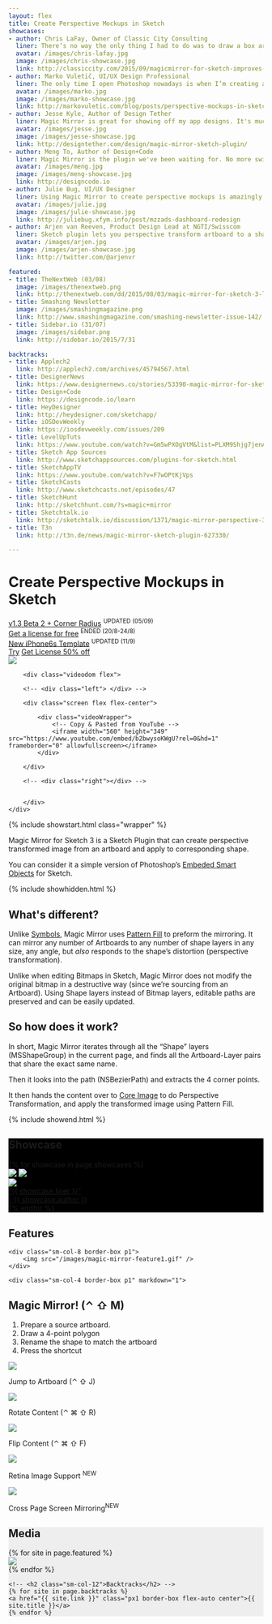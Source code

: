 ```yaml
---
layout: flex
title: Create Perspective Mockups in Sketch
showcases:
- author: Chris LaFay, Owner of Classic City Consulting
  liner: There’s no way the only thing I had to do was to draw a box around where I wanted my mockup to be placed, push a keyboard shortcut and then it magically appears right where I wanted it to.
  avatar: /images/chris-lafay.jpg
  image: /images/chris-showcase.jpg
  link: http://classiccity.com/2015/09/magicmirror-for-sketch-improves-workflow/
- author: Marko Vuletič, UI/UX Design Professional
  liner: The only time I open Photoshop nowadays is when I’m creating a presentation mockup of my designs. But this is about to change.
  avatar: /images/marko.jpg
  image: /images/marko-showcase.jpg
  link: http://markovuletic.com/blog/posts/perspective-mockups-in-sketch
- author: Jesse Kyle, Author of Design Tether
  liner: Magic Mirror is great for showing off my app designs. It's much more user-friendly than Photoshop with double the possibilities
  avatar: /images/jesse.jpg
  image: /images/jesse-showcase.jpg
  link: http://designtether.com/design/magic-mirror-sketch-plugin/
- author: Meng To, Author of Design+Code
  liner: Magic Mirror is the plugin we've been waiting for. No more switching to Photoshop for creating perspective mockups. It works that great.
  avatar: /images/meng.jpg
  image: /images/meng-showcase.jpg
  link: http://designcode.io
- author: Julie Bug, UI/UX Designer
  liner: Using Magic Mirror to create perspective mockups is amazingly easy and joyful.
  avatar: /images/julie.jpg
  image: /images/julie-showcase.jpg
  link: http://juliebug.xfym.info/post/mzzads-dashboard-redesign
- author: Arjen van Reeven, Product Design Lead at NGTI/Swisscom
  liner: Sketch plugin lets you perspective transform artboard to a shape. Great for product shots!
  avatar: /images/arjen.jpg
  image: /images/arjen-showcase.jpg
  link: http://twitter.com/@arjenvr

featured:
- title: TheNextWeb (03/08)
  image: /images/thenextweb.png
  link: http://thenextweb.com/dd/2015/08/03/magic-mirror-for-sketch-3-lets-you-quickly-create-hands-on-mockups-of-your-apps/
- title: Smashing Newsletter
  image: /images/smashingmagazine.png
  link: http://www.smashingmagazine.com/smashing-newsletter-issue-142/
- title: Sidebar.io (31/07)
  image: /images/sidebar.png
  link: http://sidebar.io/2015/7/31

backtracks:
- title: Applech2
  link: http://applech2.com/archives/45794567.html
- title: DesignerNews
  link: https://www.designernews.co/stories/53390-magic-mirror-for-sketch-3--plugin-to-create-perspective-designs
- title: Design+Code
  link: https://designcode.io/learn
- title: HeyDesigner
  link: http://heydesigner.com/sketchapp/
- title: iOSDevWeekly
  link: https://iosdevweekly.com/issues/209
- title: LevelUpTuts
  link: https://www.youtube.com/watch?v=Gm5wPXOgVtM&list=PLXM9Shjg7jenAH19HHSWYPJ4EtB4RNDc1&index=3
- title: Sketch App Sources
  link: http://www.sketchappsources.com/plugins-for-sketch.html
- title: SketchAppTV
  link: https://www.youtube.com/watch?v=F7wOPtKjVps
- title: SketchCasts
  link: http://www.sketchcasts.net/episodes/47
- title: SketchHunt
  link: http://sketchhunt.com/?s=magic+mirror
- title: Sketchtalk.io
  link: http://sketchtalk.io/discussion/1371/magic-mirror-perspective-3d-for-your-artboards
- title: T3n
  link: http://t3n.de/news/magic-mirror-sketch-plugin-627330/

---
```


# Create Perspective Mockups in Sketch

<div class="wrapper">
<div class="flex flex-wrap mxn1 px1 py2 flex-center flex-start nav">
<div class="flex-auto border-box center btn orange">
	<a href="/beta/v1.3" identifier="Beta-2-v1.3" class="clearfix">v1.3 Beta 2 + Corner Radius</a>
	<sup class="red">UPDATED (05/09)</sup>
</div>
<div class="flex-auto center btn orange border-box none" id="get-license-free">
	<a href="/madewithmagicmirror" identifier="Get-License-Free" class="clearfix">Get a license for free</a>
	<sup class="gray">ENDED (20/8-24/8)</sup>
</div>
<div class="flex-auto center btn orange border-box none" id="see-templates">
	<a href="/templates" identifier="See-Templates" class="clearfix">New iPhone6s Template</a>
	<sup class="red">UPDATED (11/9)</sup>
</div>
<div class="flex-auto center">
	<a href="{{ site.downloadurl }}/latest" identifier="Free-Download" class="flex-auto border-box center btn btn-outline orange"><i class="fa fa-arrow-circle-o-down"></i>    Try</a>
	<a href="/purchase" identifier="Get-Full-License-Top" class="flex-auto border-box center btn btn-outline orange strong">Get License 50% off</a>
</div>
</div>
</div>



<div class="flex container">
	<div id="computer" class="flex-stretch col-12 m2">
		<img src="/images/computer.png" class="flow flex-stretch col-12"/>

		<div class="videodom flex">

		<!-- <div class="left"> </div> -->

		<div class="screen flex flex-center">

			<div class="videoWrapper">
			    <!-- Copy & Pasted from YouTube -->
			    <iframe width="560" height="349" src="https://www.youtube.com/embed/b2bwysoKWgU?rel=0&hd=1" frameborder="0" allowfullscreen></iframe>
			</div>

		</div>

		<!-- <div class="right"></div> -->


		</div>
	</div>
</div>

{% include showstart.html class="wrapper" %}

Magic Mirror for Sketch 3 is a Sketch Plugin that can create perspective transformed image from an artboard and apply to corresponding shape.

You can consider it a simple version of Photoshop’s [Embeded Smart Objects](https://helpx.adobe.com/photoshop/using/create-smart-objects.html) for Sketch.

{% include showhidden.html %}

## What's different?

Unlike [Symbols](http://bohemiancoding.com/sketch/support/documentation/07-symbols/), Magic Mirror uses [Pattern Fill](http://bohemiancoding.com/sketch/support/documentation/08-styling/1-fills.html) to preform the mirroring. It can mirror any number of Artboards to any number of shape layers in any size, any angle, but <em>also</em> responds to the shape’s distortion (perspective transformation).

Unlike when editing Bitmaps in Sketch, Magic Mirror does not modify the original bitmap in a destructive way (since we’re sourcing from an Artboard). Using Shape layers instead of Bitmap layers, editable paths are preserved and can be easily updated.


## So how does it work?

In short, Magic Mirror iterates through all the “Shape” layers (MSShapeGroup) in the current page, and finds all the Artboard-Layer pairs that share the exact same name.

Then it looks into the path (NSBezierPath) and extracts the 4 corner points.

It then hands the content over to [Core Image](https://developer.apple.com/library/mac/documentation/GraphicsImaging/Conceptual/CoreImaging/ci_intro/ci_intro.html) to do Perspective Transformation, and apply the transformed image using Pattern Fill.

{% include showend.html %}

<section class="my2 py2 border-top" style='background-color:black'>
<h1>Showcase</h1>

<div class="clearfix">
{% for showcase in page.showcases %}
<div class="sm-col sm-col-6 showcase">
	<img src="{{ showcase.image }}" />
	<a href="{{ showcase.link }}" identifier="{{ showcase.author }}" class="overlay">
		<img src="/images/showcase-placeholder.png" />
		<div class="overlay flex flex-end">
			<div class="flex flex-end m2">
				<div class="flex-none mr2">
					<img src="{{ showcase.avatar }}" class="avatar">
				</div>
				<div class="flex flex-column">
					<div class="flex-auto liner">“{{ showcase.liner }}” </div>
					<div class="flex-auto author">- {{ showcase.author }}</div>
				</div>
			</div>
		</div>
	</a>
</div>
{% endfor %}
</div>

</section>


<a id="features"></a>


<section class="my2 py2">
<h1>Features</h1>

<div class="container sm-flex flex-wrap mxn1 px1 flex-center">

	<div class="sm-col-8 border-box p1">
		<img src="/images/magic-mirror-feature1.gif" />
	</div>

	<div class="sm-col-4 border-box p1" markdown="1">


## Magic Mirror! (⌃ ⇧ M)
1. Prepare a source artboard.
2. Draw a 4-point polygon
3. Rename the shape to match the artboard
4. Press the shortcut

</div>

<div class="sm-flex mt2 flex-wrap">
<div class="sm-col-4 border-box p1 flex flex-column flex-center">
	<img src="/images/magic-mirror-feature2.gif" class="flex-grow"/>
	<p class="p1">Jump to Artboard (⌃ ⇧ J)</p>
</div>

<div class="sm-col-4 border-box p1 flex flex-column flex-center">
	<img src="/images/magic-mirror-feature3.gif" class="flex-grow"/>
	<p class="p1">Rotate Content (⌃ ⌘ ⇧ R)</p>
</div>

<div class="sm-col-4 border-box p1 flex flex-column flex-center">
	<img src="/images/magic-mirror-feature4.gif" class="flex-grow"/>
	<p class="p1">Flip Content (⌃ ⌘ ⇧ F)</p>
</div>

<div class="sm-col-4 border-box p1 flex flex-column flex-center">
	<img src="/images/magic-mirror-feature-retina.png" class="flex-grow"/>
	<p class="p1">Retina Image Support <sup class="red">NEW</sup></p>
</div>

<div class="sm-col-4 border-box p1 flex flex-column flex-center">
	<img src="/images/magic-mirror-feature-crosspage-mirroring.gif" class="flex-grow"/>
	<p class="p1">Cross Page Screen Mirroring<sup class="red">NEW</sup></p>
</div>
</div>

</div>
</section>


<section class="py3 border-top border-bottom" style='background-color:#EEE'>
<h1>Media</h1>

<div class="wrapper sm-flex flex-wrap mxn1 px1 flex-center">
	{% for site in page.featured %}
	<div class="sm-col-4 border-box p2 center">
	   <a href="{{ site.link }}"><img src="{{ site.image }}" class="grayscale animated"></a>
	</div>
	{% endfor %}

	<!-- <h2 class="sm-col-12">Backtracks</h2> -->
	{% for site in page.backtracks %}
	<a href="{{ site.link }}" class="px1 border-box flex-auto center">{{ site.title }}</a>
	{% endfor %}
</div>
</section>

